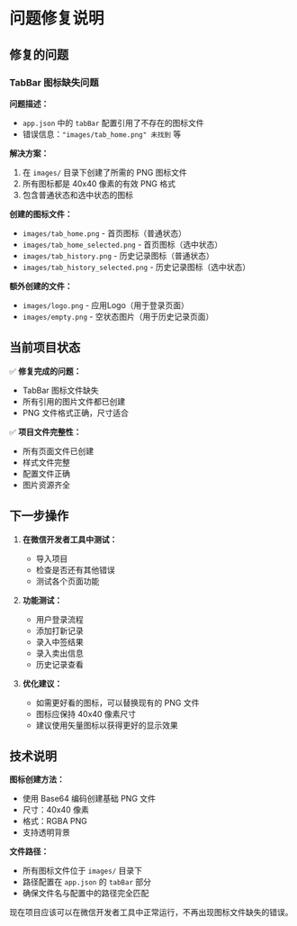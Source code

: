 # 问题修复说明

## 修复的问题

### TabBar 图标缺失问题

**问题描述：**
- `app.json` 中的 `tabBar` 配置引用了不存在的图标文件
- 错误信息：`"images/tab_home.png" 未找到` 等

**解决方案：**
1. 在 `images/` 目录下创建了所需的 PNG 图标文件
2. 所有图标都是 40x40 像素的有效 PNG 格式
3. 包含普通状态和选中状态的图标

**创建的图标文件：**
- `images/tab_home.png` - 首页图标（普通状态）
- `images/tab_home_selected.png` - 首页图标（选中状态）
- `images/tab_history.png` - 历史记录图标（普通状态）
- `images/tab_history_selected.png` - 历史记录图标（选中状态）

**额外创建的文件：**
- `images/logo.png` - 应用Logo（用于登录页面）
- `images/empty.png` - 空状态图片（用于历史记录页面）

## 当前项目状态

✅ **修复完成的问题：**
- TabBar 图标文件缺失
- 所有引用的图片文件都已创建
- PNG 文件格式正确，尺寸适合

✅ **项目文件完整性：**
- 所有页面文件已创建
- 样式文件完整
- 配置文件正确
- 图片资源齐全

## 下一步操作

1. **在微信开发者工具中测试：**
   - 导入项目
   - 检查是否还有其他错误
   - 测试各个页面功能

2. **功能测试：**
   - 用户登录流程
   - 添加打新记录
   - 录入中签结果
   - 录入卖出信息
   - 历史记录查看

3. **优化建议：**
   - 如需更好看的图标，可以替换现有的 PNG 文件
   - 图标应保持 40x40 像素尺寸
   - 建议使用矢量图标以获得更好的显示效果

## 技术说明

**图标创建方法：**
- 使用 Base64 编码创建基础 PNG 文件
- 尺寸：40x40 像素
- 格式：RGBA PNG
- 支持透明背景

**文件路径：**
- 所有图标文件位于 `images/` 目录下
- 路径配置在 `app.json` 的 `tabBar` 部分
- 确保文件名与配置中的路径完全匹配

现在项目应该可以在微信开发者工具中正常运行，不再出现图标文件缺失的错误。

